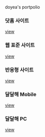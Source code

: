 doyea's portpolio

<h3>닷홈 사이트</h3>
<a href="https://veritedy.github.io/doyea/html/">view</a>

<h3>웹 표준 사이트</h3>
<a href="https://veritedy.github.io/doyea/html/webstandard/index.html">view</a>

<h3>반응형 사이트</h3>
<a href="https://veritedy.github.io/doyea/html/responsive/index.html">view</a>

<h3>달달해 Mobile</h3>
<a href="https://veritedy.github.io/doyea/DALDALHAE_MB/mb_index.html">view</a>

<h3>달달해 PC</h3>
<a href="https://veritedy.github.io/doyea/DALDALHAE_PC/pc_index.html">view</a>
